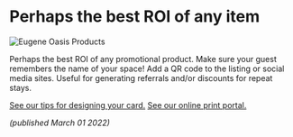# Perhaps the best ROI of any item

![Eugene Oasis Products](/best_roi.png)

Perhaps the best ROI of any promotional product. Make sure your guest remembers the name of your space! Add a QR code to the listing or social media sites. Useful for generating referrals and/or discounts for repeat stays.

[See our tips for designing your card.](https://hostworkspromo.com/why-hostworks) [See our online print portal.](https://hostworkspromo.orders.com/)

_(published March 01 2022)_
